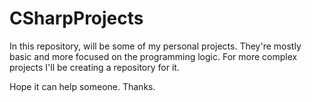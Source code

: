 # CSharpProjects

In this repository, will be some of my personal projects. They're mostly basic and more focused on the programming logic. For more complex projects I'll be creating a repository for it.

Hope it can help someone. Thanks.
